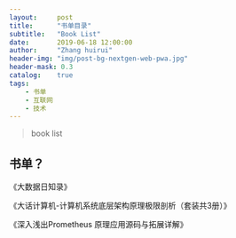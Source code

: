 ```yaml
---
layout:     post
title:      "书单目录"
subtitle:   "Book List"
date:       2019-06-18 12:00:00
author:     "Zhang huirui"
header-img: "img/post-bg-nextgen-web-pwa.jpg"
header-mask: 0.3
catalog:    true
tags:
    - 书单
    - 互联网
    - 技术
---
```


> book list

## 书单？

《大数据日知录》

《大话计算机-计算机系统底层架构原理极限剖析（套装共3册）》

《深入浅出Prometheus 原理应用源码与拓展详解》
